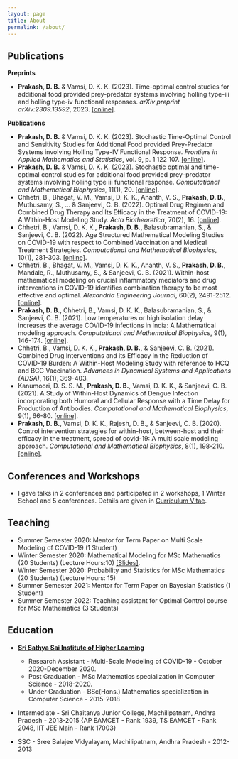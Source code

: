 ```yaml
---
layout: page
title: About
permalink: /about/
---
```


Publications
------------

**Preprints**

*   **Prakash, D. B.** & Vamsi, D. K. K. (2023). Time-optimal control studies for additional food provided prey-predator systems involving holling type-iii and holling type-iv functional responses. _arXiv preprint arXiv:2309.13592_, 2023. [\[online\]](https://doi.org/10.48550/arXiv.2309.13592).

**Publications**

*   **Prakash, D. B.** & Vamsi, D. K. K. (2023). Stochastic Time-Optimal Control and Sensitivity Studies for Additional Food provided Prey-Predator Systems involving Holling Type-IV Functional Response. _Frontiers in Applied Mathematics and Statistics_, vol. 9, p. 1 122 107. [\[online\]](https://doi.org/10.3389/fams.2023.1122107).
*   **Prakash, D. B.** & Vamsi, D. K. K. (2023). Stochastic optimal and time-optimal control studies for additional food provided prey–predator systems involving holling type iii functional response. _Computational and Mathematical Biophysics_, 11(1), 20. [\[online\]](https://doi.org/10.1515/cmb-2022-0144).
*   Chhetri, B., Bhagat, V. M., Vamsi, D. K. K., Ananth, V. S., **Prakash, D. B.**, Muthusamy, S., ... & Sanjeevi, C. B. (2022). Optimal Drug Regimen and Combined Drug Therapy and Its Efficacy in the Treatment of COVID-19: A Within-Host Modeling Study. _Acta Biotheoretica_, 70(2), 16. [\[online\]](https://doi.org/10.1007/s10441-022-09440-8).
*   Chhetri, B., Vamsi, D. K. K., **Prakash, D. B.**, Balasubramanian, S., & Sanjeevi, C. B. (2022). Age Structured Mathematical Modeling Studies on COVID-19 with respect to Combined Vaccination and Medical Treatment Strategies. _Computational and Mathematical Biophysics_, 10(1), 281-303. [\[online\]](https://doi.org/10.1515/cmb-2022-0143).
*   Chhetri, B., Bhagat, V. M., Vamsi, D. K. K., Ananth, V. S., **Prakash, D. B.**, Mandale, R., Muthusamy, S., & Sanjeevi, C. B. (2021). Within-host mathematical modeling on crucial inflammatory mediators and drug interventions in COVID-19 identifies combination therapy to be most effective and optimal. _Alexandria Engineering Journal_, 60(2), 2491-2512. [\[online\]](https://doi.org/10.1016/j.aej.2020.12.011).
*   **Prakash, D. B.**, Chhetri, B., Vamsi, D. K. K., Balasubramanian, S., & Sanjeevi, C. B. (2021). Low temperatures or high isolation delay increases the average COVID-19 infections in India: A Mathematical modeling approach. _Computational and Mathematical Biophysics_, 9(1), 146-174. [\[online\]](https://doi.org/10.1515/cmb-2020-0122).
*   Chhetri, B., Vamsi, D. K. K., **Prakash, D. B.**, & Sanjeevi, C. B. (2021). Combined Drug Interventions and its Efficacy in the Reduction of COVID-19 Burden: A Within-Host Modeling Study with reference to HCQ and BCG Vaccination. _Advances in Dynamical Systems and Applications (ADSA)_, 16(1), 369-403.
*   Kanumoori, D. S. S. M., **Prakash, D. B.**, Vamsi, D. K. K., & Sanjeevi, C. B. (2021). A Study of Within-Host Dynamics of Dengue Infection incorporating both Humoral and Cellular Response with a Time Delay for Production of Antibodies. _Computational and Mathematical Biophysics_, 9(1), 66-80. [\[online\]](https://doi.org/10.1515/cmb-2020-0118).
*   **Prakash, D. B.**, Vamsi, D. K. K., Rajesh, D. B., & Sanjeevi, C. B. (2020). Control intervention strategies for within-host, between-host and their efficacy in the treatment, spread of covid-19: A multi scale modeling approach. _Computational and Mathematical Biophysics_, 8(1), 198-210. [\[online\]](https://doi.org/10.1515/cmb-2020-0111).

Conferences and Workshops
-------------------------

*   I gave talks in 2 conferences and participated in 2 workshops, 1 Winter School and 5 conferences. Details are given in [Curriculum Vitae](CV.pdf).

Teaching
--------

*   Summer Semester 2020: Mentor for Term Paper on Multi Scale Modeling of COVID-19 (1 Student)
*   Winter Semester 2020: Mathematical Modeling for MSc Mathematics (20 Students) (Lecture Hours:10) [\[Slides\]](https://drive.google.com/file/d/1Bv8LqMWEv8_b_148_e-zUoQHVCZPd6VA/view?usp=sharing).
*   Winter Semester 2020: Probability and Statistics for MSc Mathematics (20 Students) (Lecture Hours: 15)
*   Summer Semester 2021: Mentor for Term Paper on Bayesian Statistics (1 Student)
*   Summer Semester 2022: Teaching assistant for Optimal Control course for MSc Mathematics (3 Students)

Education
---------

*   [**Sri Sathya Sai Institute of Higher Learning**](https://www.sssihl.edu.in/)
    
    *   Research Assistant - Multi-Scale Modeling of COVID-19 - October 2020-December 2020.
    *   Post Graduation - MSc Mathematics specialization in Computer Science - 2018-2020.
    *   Under Graduation - BSc(Hons.) Mathematics specialization in Computer Science - 2015-2018
*   Intermediate - Sri Chaitanya Junior College, Machilipatnam, Andhra Pradesh - 2013-2015 {AP EAMCET - Rank 1939, TS EAMCET - Rank 2048, IIT JEE Main - Rank 17003}
    
*   SSC - Sree Balajee Vidyalayam, Machilipatnam, Andhra Pradesh - 2012-2013
